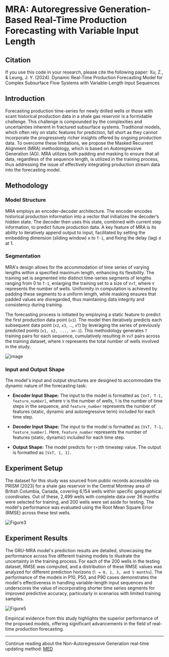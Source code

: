 # MRA: Autoregressive Generation-Based Real-Time Production Forecasting with Variable Input Length

## Citation
If you use this code in your research, please cite the following paper: Xu, Z., & Leung, J. Y. (2024). Dynamic Real-Time Production Forecasting Model for Complex Subsurface Flow Systems with Variable-Length Input Sequences

## Introduction

Forecasting production time-series for newly drilled wells or those with scant historical production data in a shale gas reservoir is a formidable challenge. This challenge is compounded by the complexities and uncertainties inherent in fractured subsurface systems. Traditional models, which often rely on static features for prediction, fall short as they cannot incorporate the progressively richer insights offered by ongoing production data. To overcome these limitations, we propose the Masked Recurrent Alignment (MRA) methodology, which is based on Autoregressive Generation (AG). MRA utilizes both padding and masking to ensure that all data, regardless of the sequence length, is utilized in the training process, thus addressing the issue of effectively integrating production stream data into the forecasting model.


## Methodology

### Model Structure

MRA employs an encoder-decoder architecture. The encoder encodes historical production information into a vector that initializes the decoder’s hidden state. The decoder then uses this state, combined with current step information, to predict future production data. A key feature of MRA is its ability to iteratively append output to input, facilitated by setting the embedding dimension (sliding window) `m` to `T-1`, and fixing the delay (lag) `d` at 1.

### Segmentation

MRA's design allows for the accommodation of time series of varying lengths within a specified maximum length, enhancing its flexibility. The training set is segmented into distinct time-series segments of lengths ranging from 0 to `T-1`, enlarging the training set to a size of `V×T`, where `V` represents the number of wells. Uniformity in computation is achieved by padding these segments to a uniform length, while masking ensures that padded values are disregarded, thus maintaining data integrity and consistency during training.

The forecasting process is initiated by employing a static feature to predict the first production data point (`x1`). The model then iteratively predicts each subsequent data point (`x2`, `x3`, ..., `xT`) by leveraging the series of previously predicted points (`x1, x2, ..., xn-1`). This methodology generates `T` training pairs for each sequence, cumulatively resulting in `VxT` pairs across the training dataset, where `V` represents the total number of wells involved in the study.

![image](https://github.com/ziming-zx/MRA/assets/55851734/d197187c-2645-4a62-b116-2e8b198f2802)

### Input and Output Shape

The model's input and output structures are designed to accommodate the dynamic nature of the forecasting task:

- **Encoder Input Shape:** The input to the model is formatted as `[VxT, T-1, feature_number]`, where `V` is the number of wells, `T` is the number of time steps in the sequence, and `feature_number` represents the number of features (static, dynamic and autoregressive term) included for each time step.

- **Decoder Input Shape:** The input to the model is formatted as `[VxT, T-1, feature_number]`. Here, `feature_number` represents the number of features (static, dynamic) included for each time step.

- **Output Shape:** The model predicts for `t+1`th timestep value. The output is formatted as `[VxT, 1, 1]`.


## Experiment Setup

The dataset for this study was sourced from public records accessible via PRISM (2023) for a shale gas reservoir in the Central Montney area of British Columbia, Canada, covering 6,154 wells within specific geographical coordinates. Out of these, 2,499 wells with complete data over 36 months were selected for training, and 200 wells were set aside for testing. The model's performance was evaluated using the Root Mean Square Error (RMSE) across these test wells.

![Figure3](https://github.com/ziming-zx/MRA/assets/55851734/1b75969e-686a-40f8-aa17-a294f03047f7)


## Experiment Results

The GRU-MRA model's prediction results are detailed, showcasing the performance across five different training models to illustrate the uncertainty in the training process. For each of the 200 wells in the testing dataset, RMSE was computed, and a distribution of these RMSE values was analyzed for different prediction horizons (`l = 0, 1, 3, and 5 months`). The performance of the models in P10, P50, and P90 cases demonstrates the model's effectiveness in handling variable-length input sequences and underscores the value of incorporating shorter time series segments for improved predictive accuracy, particularly in scenarios with limited training samples.

![Figure5](https://github.com/ziming-zx/MRA/assets/55851734/40cab9b9-8b24-4bde-a89b-1a257cb3b828)


Empirical evidence from this study highlights the superior performance of the proposed models, offering significant advancements in the field of real-time production forecasting.

---------------
Continue reading about the Non-Autoregressive Generation real-time updating method: [MED](https://github.com/ziming-zx/MED)
